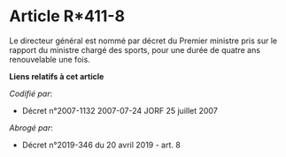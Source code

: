# Article R*411-8

Le directeur général est nommé par décret du Premier ministre pris sur le rapport du ministre chargé des sports, pour une
durée de quatre ans renouvelable une fois.

**Liens relatifs à cet article**

_Codifié par_:

  - Décret n°2007-1132 2007-07-24 JORF 25 juillet 2007

_Abrogé par_:

  - Décret n°2019-346 du 20 avril 2019 - art. 8
